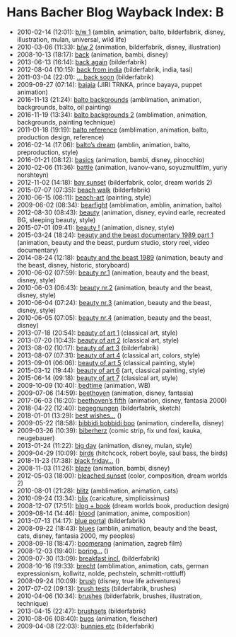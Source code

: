 # Hans Bacher Blog Wayback Index: B

* 2010-02-14 (12:01): [b/w 1](https://web.archive.org/web/https://one1more2time3.wordpress.com/2010/02/14/bw-1/) (amblin, animation, balto, bilderfabrik, disney, illustration, mulan, universal, wild life)
* 2010-03-06 (11:33): [b/w 2](https://web.archive.org/web/https://one1more2time3.wordpress.com/2010/03/06/bw-2/) (animation, bilderfabrik, disney, illustration)
* 2008-10-13 (18:17): [back](https://web.archive.org/web/https://one1more2time3.wordpress.com/2008/10/13/back/) (animation, bambi, disney)
* 2013-06-13 (16:14): [back again](https://web.archive.org/web/https://one1more2time3.wordpress.com/2013/06/13/back-again/) (bilderfabrik)
* 2012-08-04 (10:15): [back from india](https://web.archive.org/web/https://one1more2time3.wordpress.com/2012/08/04/back-from-india/) (bilderfabrik, india, tasi)
* 2011-03-04 (22:01): [… back soon](https://web.archive.org/web/https://one1more2time3.wordpress.com/2011/03/04/back-soon/) (bilderfabrik)
* 2009-09-27 (07:14): [bajaja](https://web.archive.org/web/https://one1more2time3.wordpress.com/2009/09/27/bayaya/) (JIRI TRNKA, prince bayaya, puppet animation)
* 2016-11-13 (21:24): [balto backgrounds](https://web.archive.org/web/https://one1more2time3.wordpress.com/2016/11/13/balto-backgrounds/) (amblimation, animation, backgrounds, balto, oil painting)
* 2016-11-19 (13:34): [balto backgrounds 2](https://web.archive.org/web/https://one1more2time3.wordpress.com/2016/11/19/balto-backgrounds-2/) (amblimation, animation, backgrounds, painting technique)
* 2011-01-18 (19:19): [balto reference](https://web.archive.org/web/https://one1more2time3.wordpress.com/2011/01/18/balto-reference/) (amblimation, animation, balto, production design, reference)
* 2016-02-14 (17:06): [balto’s dream](https://web.archive.org/web/https://one1more2time3.wordpress.com/2016/02/14/baltos-dream/) (amblin, animation, balto, preproduction, style)
* 2016-01-21 (08:12): [basics](https://web.archive.org/web/https://one1more2time3.wordpress.com/2016/01/21/basics/) (animation, bambi, disney, pinocchio)
* 2010-02-06 (11:36): [battle](https://web.archive.org/web/https://one1more2time3.wordpress.com/2010/02/06/battle/) (animation, ivanov-vano, soyuzmultfilm, yuriy norshteyn)
* 2012-11-02 (14:18): [bay sunset](https://web.archive.org/web/https://one1more2time3.wordpress.com/2012/11/02/bay-sunset/) (bilderfabrik, color, dream worlds 2)
* 2015-07-07 (07:35): [beach walk](https://web.archive.org/web/https://one1more2time3.wordpress.com/2015/07/07/beach-walk/) (bilderfabrik)
* 2010-06-15 (08:11): [beach-art](https://web.archive.org/web/https://one1more2time3.wordpress.com/2010/06/15/beach-art/) (painting, style)
* 2009-06-02 (08:34): [bearfight](https://web.archive.org/web/https://one1more2time3.wordpress.com/2009/06/02/bearfight/) (amblimation, amblin, animation, balto)
* 2012-08-30 (08:43): [beauty](https://web.archive.org/web/https://one1more2time3.wordpress.com/2012/08/30/beauty/) (animation, disney, eyvind earle, recreated BG, sleeping beauty, style)
* 2015-07-01 (09:41): [beauty !](https://web.archive.org/web/https://one1more2time3.wordpress.com/2015/07/01/beauty-2/) (animation, disney, style)
* 2015-03-24 (18:24): [beauty and the beast documentary 1989 part 1](https://web.archive.org/web/https://one1more2time3.wordpress.com/2015/03/24/beauty-and-the-beast-documentary-1989-part-1/) (animation, beauty and the beast, purdum studio, story reel, video documentary)
* 2014-08-24 (12:18): [beauty and the beast 1989](https://web.archive.org/web/https://one1more2time3.wordpress.com/2014/08/24/beauty-and-the-beast-1989/) (animation, beauty and the beast, disney, historic, storyboard)
* 2010-06-02 (07:59): [beauty nr.1](https://web.archive.org/web/https://one1more2time3.wordpress.com/2010/06/02/beauty-nr-1/) (animation, beauty and the beast, disney, style)
* 2010-06-03 (06:43): [beauty nr.2](https://web.archive.org/web/https://one1more2time3.wordpress.com/2010/06/03/beauty-nr-2/) (animation, beauty and the beast, disney, style)
* 2010-06-04 (07:24): [beauty nr.3](https://web.archive.org/web/https://one1more2time3.wordpress.com/2010/06/04/beauty-nr-3/) (animation, beauty and the beast, disney, style)
* 2010-06-05 (07:05): [beauty nr.4](https://web.archive.org/web/https://one1more2time3.wordpress.com/2010/06/05/beauty-nr-4/) (animation, beauty and the beast, disney)
* 2013-07-18 (20:54): [beauty of art 1](https://web.archive.org/web/https://one1more2time3.wordpress.com/2013/07/18/beauty-of-art-1/) (classical art, style)
* 2013-07-20 (10:43): [beauty of art 2](https://web.archive.org/web/https://one1more2time3.wordpress.com/2013/07/20/beauty-of-art-2/) (classical art, style)
* 2013-08-02 (10:17): [beauty of art 3](https://web.archive.org/web/https://one1more2time3.wordpress.com/2013/08/02/beauty-of-art-3/) (bilderfabrik)
* 2013-08-07 (07:31): [beauty of art 4](https://web.archive.org/web/https://one1more2time3.wordpress.com/2013/08/07/beauty-of-art-4/) (classical art, colors, style)
* 2013-09-01 (06:06): [beauty of art 5](https://web.archive.org/web/https://one1more2time3.wordpress.com/2013/09/01/beauty-of-art-5/) (classical painting, style)
* 2015-03-12 (19:44): [beauty of art 6](https://web.archive.org/web/https://one1more2time3.wordpress.com/2015/03/12/beauty-of-art-6/) (art, classical painting, style)
* 2015-06-14 (09:18): [beauty of art 7](https://web.archive.org/web/https://one1more2time3.wordpress.com/2015/06/14/beauty-of-art-7/) (classical art, style)
* 2009-10-09 (10:40): [bedtime](https://web.archive.org/web/https://one1more2time3.wordpress.com/2009/10/09/bedtime/) (animation, WB)
* 2009-07-06 (14:59): [beethoven](https://web.archive.org/web/https://one1more2time3.wordpress.com/2009/07/06/beethoven/) (animation, disney, fantasia)
* 2017-06-03 (16:20): [beethoven’s fifth](https://web.archive.org/web/https://one1more2time3.wordpress.com/2017/06/03/beethovens-fifth/) (animation, disney, fantasia 2000)
* 2018-04-22 (12:40): [begegnungen](https://web.archive.org/web/https://one1more2time3.wordpress.com/2018/04/22/begegnungen/) (bilderfabrik, sketch)
* 2018-01-01 (13:29): [best wishes…](https://web.archive.org/web/https://one1more2time3.wordpress.com/2018/01/01/best-wishes/) ()
* 2009-05-22 (18:58): [bibbidi bobbidi boo](https://web.archive.org/web/https://one1more2time3.wordpress.com/2009/05/22/bibbidi-bobbidi-boo/) (animation, cinderella, disney)
* 2009-03-26 (10:39): [biberherz](https://web.archive.org/web/https://one1more2time3.wordpress.com/2009/03/26/biberherz/) (comic strip, fix und foxi, kauka, neugebauer)
* 2013-01-24 (11:22): [big day](https://web.archive.org/web/https://one1more2time3.wordpress.com/2013/01/24/big-day/) (animation, disney, mulan, style)
* 2009-04-29 (10:09): [birds](https://web.archive.org/web/https://one1more2time3.wordpress.com/2009/04/29/birds-2/) (hitchcock, robert boyle, saul bass, the birds)
* 2018-11-23 (17:38): [black friday…](https://web.archive.org/web/https://one1more2time3.wordpress.com/2018/11/23/black-friday/) ()
* 2008-11-03 (11:26): [blaze](https://web.archive.org/web/https://one1more2time3.wordpress.com/2008/11/03/blaze/) (animation, bambi, disney)
* 2012-05-03 (18:00): [bleached sunset](https://web.archive.org/web/https://one1more2time3.wordpress.com/2012/05/03/bleached-sunset/) (color, composition, dream worlds 2)
* 2010-08-01 (21:28): [blitz](https://web.archive.org/web/https://one1more2time3.wordpress.com/2010/08/01/blitz/) (amblimation, animation, cats)
* 2010-09-24 (13:34): [blix](https://web.archive.org/web/https://one1more2time3.wordpress.com/2010/09/24/blix/) (caricature, simplicissimus)
* 2008-12-07 (17:51): [blog + book](https://web.archive.org/web/https://one1more2time3.wordpress.com/2008/12/07/blog-book/) (dream worlds book, production design)
* 2009-08-14 (14:46): [blood](https://web.archive.org/web/https://one1more2time3.wordpress.com/2009/08/14/blood/) (animation, anime, composition)
* 2013-07-13 (14:17): [blue portal](https://web.archive.org/web/https://one1more2time3.wordpress.com/2013/07/13/blue-portal/) (bilderfabrik)
* 2008-09-22 (18:43): [blues](https://web.archive.org/web/https://one1more2time3.wordpress.com/2008/09/22/blues/) (amblin, animation, beauty and the beast, cats, disney, fantasia 2000, my peoples)
* 2008-09-18 (18:47): [boomerang](https://web.archive.org/web/https://one1more2time3.wordpress.com/2008/09/18/boomerang/) (animation, zagreb film)
* 2008-12-03 (19:40): [boring…](https://web.archive.org/web/https://one1more2time3.wordpress.com/2008/12/03/boring/) ()
* 2009-07-30 (13:09): [breakfast incl.](https://web.archive.org/web/https://one1more2time3.wordpress.com/2009/07/30/breakfast-incl/) (bilderfabrik)
* 2008-10-16 (19:33): [brecht](https://web.archive.org/web/https://one1more2time3.wordpress.com/2008/10/16/brecht/) (amblimation, animation, cats, german expressionism, kollwitz, nolde, pechstein, schmitt-rottluff)
* 2008-09-24 (10:09): [brush](https://web.archive.org/web/https://one1more2time3.wordpress.com/2008/09/24/brush/) (disney, true life adventures)
* 2017-07-02 (09:13): [brush tests](https://web.archive.org/web/https://one1more2time3.wordpress.com/2017/07/02/brush-tests/) (bilderfabrik, brushes)
* 2010-04-06 (10:34): [brushes](https://web.archive.org/web/https://one1more2time3.wordpress.com/2010/04/06/brushes/) (bilderfabrik, brushes, illustration, technique)
* 2013-04-15 (22:47): [brushsets](https://web.archive.org/web/https://one1more2time3.wordpress.com/2013/04/15/brushsets/) (bilderfabrik)
* 2010-08-06 (08:40): [bugs](https://web.archive.org/web/https://one1more2time3.wordpress.com/2010/08/06/bugs/) (animation, fleischer)
* 2009-04-08 (22:03): [bunnies etc](https://web.archive.org/web/https://one1more2time3.wordpress.com/2009/04/08/bunnies-etc/) (bilderfabrik)